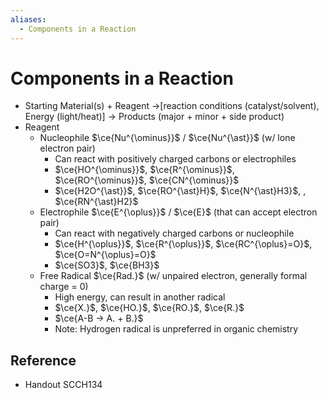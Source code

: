 ```yaml
---
aliases:
  - Components in a Reaction
---
```


# Components in a Reaction

- Starting Material(s) + Reagent →\[reaction conditions (catalyst/solvent), Energy (light/heat)\] → Products (major + minor + side product)
- Reagent
  - Nucleophile $\ce{Nu^{\ominus}}$ / $\ce{Nu^{\ast}}$ (w/ lone electron pair)
    - Can react with positively charged carbons or electrophiles
    - $\ce{HO^{\ominus}}$, $\ce{R^{\ominus}}$, $\ce{RO^{\ominus}}$, $\ce{CN^{\ominus}}$
    - $\ce{H2O^{\ast}}$, $\ce{RO^{\ast}H}$, $\ce{N^{\ast}H3}$, , $\ce{RN^{\ast}H2}$
  - Electrophile $\ce{E^{\oplus}}$ / $\ce{E}$ (that can accept electron pair)
    - Can react with negatively charged carbons or nucleophile
    - $\ce{H^{\oplus}}$, $\ce{R^{\oplus}}$, $\ce{RC^{\oplus}=O}$, $\ce{O=N^{\oplus}=O}$
    - $\ce{SO3}$, $\ce{BH3}$
  - Free Radical $\ce{Rad.}$ (w/ unpaired electron, generally formal charge = 0)
    - High energy, can result in another radical
    - $\ce{X.}$, $\ce{HO.}$, $\ce{RO.}$, $\ce{R.}$
    - $\ce{A-B -> A. + B.}$
    - Note: Hydrogen radical is unpreferred in organic chemistry

## Reference

- Handout SCCH134

